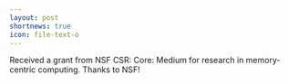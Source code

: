 ```yaml
---
layout: post
shortnews: true
icon: file-text-o
---
```


Received a grant from NSF CSR: Core: Medium for research in memory-centric computing. Thanks to NSF!
